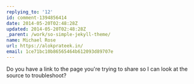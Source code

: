 ```yaml
---
replying_to: '12'
id: comment-1394856414
date: 2014-05-20T02:48:28Z
updated: 2014-05-20T02:48:28Z
_parent: /work/so-simple-jekyll-theme/
name: Michael Rose
url: https://alokprateek.in/
email: 1ce71bc10b86565464b612093d89707e
---
```


Do you have a link to the page you're trying to share so I can look at the
source to troubleshoot?
